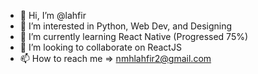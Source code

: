 - 👋 Hi, I’m @lahfir
- 👀 I’m interested in Python, Web Dev, and Designing
- 🌱 I’m currently learning React Native (Progressed 75%)
- 💞️ I’m looking to collaborate on ReactJS
- 📫 How to reach me => nmhlahfir2@gmail.com

<!---
lahfir/lahfir is a ✨ special ✨ repository because its `README.md` (this file) appears on your GitHub profile.
You can click the Preview link to take a look at your changes.
--->
